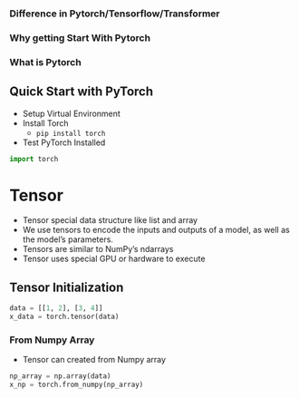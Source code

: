 ### Difference in Pytorch/Tensorflow/Transformer
### Why getting Start With Pytorch 
### What is Pytorch  

## Quick Start with PyTorch
- Setup Virtual Environment
- Install Torch 
    - `pip install torch`
- Test PyTorch Installed 
```py
import torch
```

# Tensor
- Tensor special data structure like list and array
- We use tensors to encode the inputs and outputs of a model, as well as the model’s parameters. 
- Tensors are similar to NumPy’s ndarrays
- Tensor uses special GPU or hardware to execute

## Tensor Initialization
```py
data = [[1, 2], [3, 4]]
x_data = torch.tensor(data)
```
### From Numpy Array
- Tensor can created from Numpy array 
```py
np_array = np.array(data)
x_np = torch.from_numpy(np_array)
```
